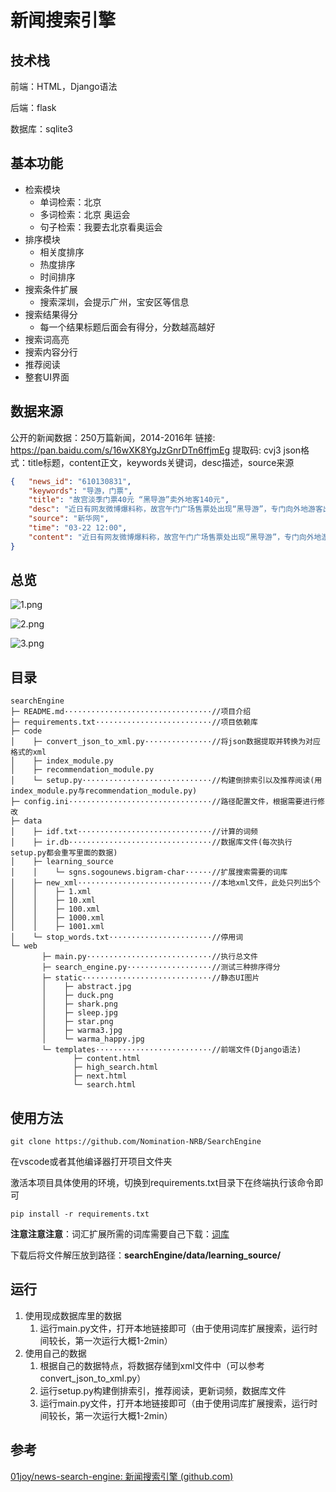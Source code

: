# 新闻搜索引擎
## 技术栈

前端：HTML，Django语法

后端：flask

数据库：sqlite3

## 基本功能

- 检索模块
  - 单词检索：北京
  - 多词检索：北京 奥运会
  - 句子检索：我要去北京看奥运会
- 排序模块
  - 相关度排序
  - 热度排序
  - 时间排序
- 搜索条件扩展
  - 搜索深圳，会提示广州，宝安区等信息
- 搜索结果得分
  - 每一个结果标题后面会有得分，分数越高越好
- 搜索词高亮
- 搜索内容分行
- 推荐阅读
- 整套UI界面

## 数据来源

公开的新闻数据：250万篇新闻，2014-2016年
链接: https://pan.baidu.com/s/16wXK8YgJzGnrDTn6ffjmEg 提取码: cvj3
json格式：title标题，content正文，keywords关键词，desc描述，source来源

```json
{	"news_id": "610130831",
	"keywords": "导游，门票",
	"title": "故宫淡季门票40元 “黑导游”卖外地客140元",
	"desc": "近日有网友微博爆料称，故宫午门广场售票处出现“黑导游”，专门向外地游客出售高价门票。昨日，记者实地探访故宫，发现“黑导游”确实存在。窗口出售",
	"source": "新华网",
	"time": "03-22 12:00",
	"content": "近日有网友微博爆料称，故宫午门广场售票处出现“黑导游”，专门向外地游客出售高价门票。昨日，记者实地探访故宫，发现“黑导游”确实存在。窗口出售40元的门票，被“黑导游”加价出售，最高加到140元。故宫方面表示，请游客务必通过正规渠道购买门票，避免上当受骗遭受损失。目前单笔门票购买流程不过几秒钟，耐心排队购票也不会等待太长时间。....再反弹”的态势，打击黑导游需要游客配合，通过正规渠道购买门票。"
}
```

## 总览

![1.png](https://img1.imgtp.com/2023/06/27/X2f4PoZn.png)

![2.png](https://img1.imgtp.com/2023/06/27/zvBxIlBi.png)

![3.png](https://img1.imgtp.com/2023/06/27/Gk7vZtMG.png)



## 目录

```
searchEngine
├─ README.md·································//项目介绍
├─ requirements.txt··························//项目依赖库
├─ code
│    ├─ convert_json_to_xml.py···············//将json数据提取并转换为对应格式的xml
│    ├─ index_module.py
│    ├─ recommendation_module.py
│    └─ setup.py·····························//构建倒排索引以及推荐阅读(用index_module.py与recommendation_module.py)
├─ config.ini································//路径配置文件，根据需要进行修改
├─ data
│    ├─ idf.txt······························//计算的词频
│    ├─ ir.db································//数据库文件(每次执行setup.py都会重写里面的数据)
│    ├─ learning_source
│    │    └─ sgns.sogounews.bigram-char······//扩展搜索需要的词库
│    ├─ new_xml······························//本地xml文件，此处只列出5个
│    │    ├─ 1.xml
│    │    ├─ 10.xml
│    │    ├─ 100.xml
│    │    ├─ 1000.xml
│    │    ├─ 1001.xml
│    └─ stop_words.txt·······················//停用词
└─ web
       ├─ main.py····························//执行总文件
       ├─ search_engine.py···················//测试三种排序得分
       ├─ static·····························//静态UI图片
       │    ├─ abstract.jpg
       │    ├─ duck.png
       │    ├─ shark.png
       │    ├─ sleep.jpg
       │    ├─ star.png
       │    ├─ warma3.jpg
       │    └─ warma_happy.jpg
       └─ templates··························//前端文件(Django语法)
              ├─ content.html
              ├─ high_search.html
              ├─ next.html
              └─ search.html
```



## 使用方法

```
git clone https://github.com/Nomination-NRB/SearchEngine
```

在vscode或者其他编译器打开项目文件夹

激活本项目具体使用的环境，切换到requirements.txt目录下在终端执行该命令即可

```
pip install -r requirements.txt
```

**注意注意注意**：词汇扩展所需的词库需要自己下载：[词库](https://pan.baidu.com/s/1svFOwFBKnnlsqrF1t99Lnw)

下载后将文件解压放到路径：**searchEngine/data/learning_source/**

## 运行

1. 使用现成数据库里的数据
   1. 运行main.py文件，打开本地链接即可（由于使用词库扩展搜索，运行时间较长，第一次运行大概1-2min）
2. 使用自己的数据
   1. 根据自己的数据特点，将数据存储到xml文件中（可以参考convert_json_to_xml.py）
   2. 运行setup.py构建倒排索引，推荐阅读，更新词频，数据库文件
   3. 运行main.py文件，打开本地链接即可（由于使用词库扩展搜索，运行时间较长，第一次运行大概1-2min）

## 参考

[01joy/news-search-engine: 新闻搜索引擎 (github.com)](https://github.com/01joy/news-search-engine)





